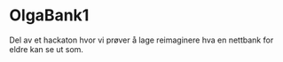 # OlgaBank1

Del av et hackaton hvor vi prøver å lage reimaginere hva en nettbank for eldre kan se ut som.
